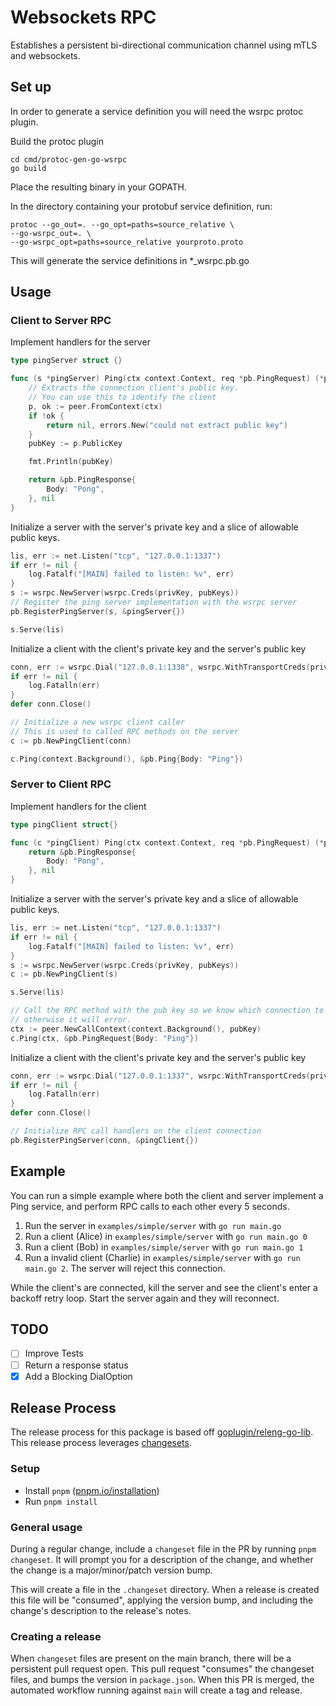 # Websockets RPC

Establishes a persistent bi-directional communication channel using mTLS and websockets.

## Set up

In order to generate a service definition you will need the wsrpc protoc plugin.

Build the protoc plugin

```
cd cmd/protoc-gen-go-wsrpc
go build
```

Place the resulting binary in your GOPATH.

In the directory containing your protobuf service definition, run:

```
protoc --go_out=. --go_opt=paths=source_relative \
--go-wsrpc_out=. \
--go-wsrpc_opt=paths=source_relative yourproto.proto
```

This will generate the service definitions in *_wsrpc.pb.go

## Usage

### Client to Server RPC

Implement handlers for the server
```go
type pingServer struct {}

func (s *pingServer) Ping(ctx context.Context, req *pb.PingRequest) (*pb.PingResponse, error) {
	// Extracts the connection client's public key.
	// You can use this to identify the client
	p, ok := peer.FromContext(ctx)
	if !ok {
		return nil, errors.New("could not extract public key")
	}
	pubKey := p.PublicKey

	fmt.Println(pubKey)

	return &pb.PingResponse{
		Body: "Pong",
	}, nil
}
```

Initialize a server with the server's private key and a slice of allowable public keys.

```go
lis, err := net.Listen("tcp", "127.0.0.1:1337")
if err != nil {
	log.Fatalf("[MAIN] failed to listen: %v", err)
}
s := wsrpc.NewServer(wsrpc.Creds(privKey, pubKeys))
// Register the ping server implementation with the wsrpc server
pb.RegisterPingServer(s, &pingServer{})

s.Serve(lis)
```

Initialize a client with the client's private key and the server's public key

```go
conn, err := wsrpc.Dial("127.0.0.1:1338", wsrpc.WithTransportCreds(privKey, serverPubKey))
if err != nil {
	log.Fatalln(err)
}
defer conn.Close()

// Initialize a new wsrpc client caller
// This is used to called RPC methods on the server
c := pb.NewPingClient(conn)

c.Ping(context.Background(), &pb.Ping{Body: "Ping"})
```

### Server to Client RPC

Implement handlers for the client

```go
type pingClient struct{}

func (c *pingClient) Ping(ctx context.Context, req *pb.PingRequest) (*pb.PingResponse, error) {
	return &pb.PingResponse{
		Body: "Pong",
	}, nil
}
```

Initialize a server with the server's private key and a slice of allowable public keys.

```go
lis, err := net.Listen("tcp", "127.0.0.1:1337")
if err != nil {
	log.Fatalf("[MAIN] failed to listen: %v", err)
}
s := wsrpc.NewServer(wsrpc.Creds(privKey, pubKeys))
c := pb.NewPingClient(s)

s.Serve(lis)

// Call the RPC method with the pub key so we know which connection to send it to
// otherwise it will error.
ctx := peer.NewCallContext(context.Background(), pubKey)
c.Ping(ctx, &pb.PingRequest{Body: "Ping"})
```

Initialize a client with the client's private key and the server's public key

```go
conn, err := wsrpc.Dial("127.0.0.1:1337", wsrpc.WithTransportCreds(privKey, serverPubKey))
if err != nil {
	log.Fatalln(err)
}
defer conn.Close()

// Initialize RPC call handlers on the client connection
pb.RegisterPingServer(conn, &pingClient{})
```

## Example

You can run a simple example where both the client and server implement a Ping service, and perform RPC calls to each other every 5 seconds.

1. Run the server in `examples/simple/server` with `go run main.go`
2. Run a client (Alice) in `examples/simple/server` with `go run main.go 0`
3. Run a client (Bob) in `examples/simple/server` with `go run main.go 1`
4. Run a invalid client (Charlie) in `examples/simple/server` with `go run main.go 2`. The server will reject this connection.

While the client's are connected, kill the server and see the client's enter a backoff retry loop. Start the server again and they will reconnect.

## TODO

- [ ] Improve Tests
- [ ] Return a response status
- [x] Add a Blocking DialOption

## Release Process

The release process for this package is based off [goplugin/releng-go-lib](https://github.com/goplugin/releng-go-lib). This release process leverages [changesets](https://github.com/changesets/changesets).

### Setup

- Install `pnpm` ([pnpm.io/installation](https://pnpm.io/installation))
- Run `pnpm install`

### General usage

During a regular change, include a `changeset` file in the PR by running `pnpm changeset`. It will prompt you for a description of the change, and whether the change is a major/minor/patch version bump.

This will create a file in the `.changeset` directory. When a release is created this file will be "consumed", applying the version bump, and including the change's description to the release's notes.

### Creating a release

When `changeset` files are present on the main branch, there will be a persistent pull request open. This pull request "consumes" the changeset files, and bumps the version in `package.json`.
When this PR is merged, the automated workflow running against `main` will create a tag and release.
